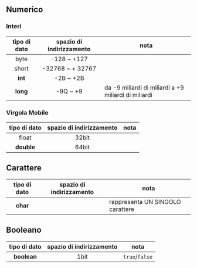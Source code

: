 ## **Numerico**
### **Interi**

| tipo di dato | spazio di indirizzamento | nota                                                 |
| :----------: | :----------------------: | ---------------------------------------------------- |
|     byte     |       -128 ~ +127        |                                                      |
|    short     |     -32768 ~ + 32767     |                                                      |
|   **int**    |        -2B ~ +2B         |                                                      |
|   **long**   |         -9Q ~ +9         | da -9 miliardi di miliardi a +9 miliardi di miliardi |
### **Virgola Mobile**

| tipo di dato | spazio di indirizzamento | nota |
| :----------: | :----------------------: | ---- |
|    float     |          32bit           |      |
|  **double**  |          64bit           |      |
## **Carattere**

| tipo di dato | spazio di indirizzamento | nota                             |
| :----------: | :----------------------: | -------------------------------- |
|   **char**   |                          | rappresenta UN SINGOLO carattere |
## **Booleano**

| tipo di dato | spazio di indirizzamento | nota           |
| :----------: | :----------------------: | -------------- |
| **boolean**  |           1bit           | `true`/`false` |
